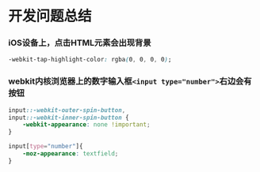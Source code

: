 ﻿# 开发问题总结

### iOS设备上，点击HTML元素会出现背景
```css
-webkit-tap-highlight-color: rgba(0, 0, 0, 0);
```

### webkit内核浏览器上的数字输入框`<input type="number">`右边会有按钮
```css
input::-webkit-outer-spin-button,
input::-webkit-inner-spin-button {
	-webkit-appearance: none !important;
}

input[type="number"]{
	-moz-appearance: textfield;
}
```






